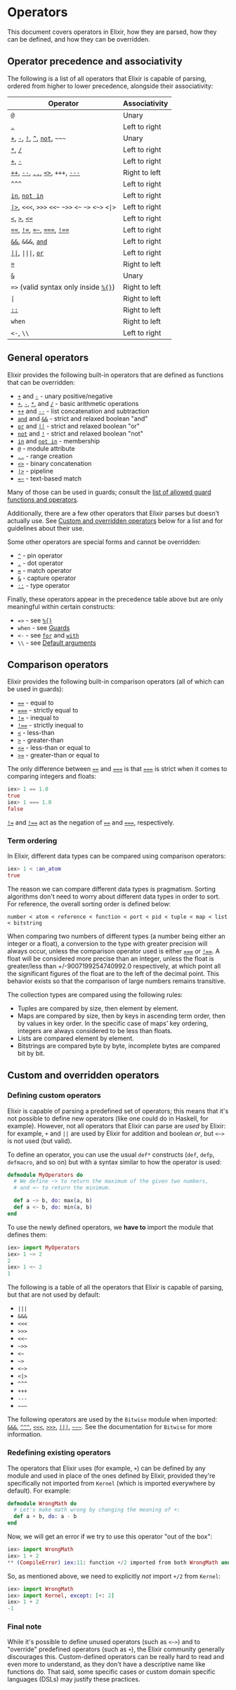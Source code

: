 # Operators

This document covers operators in Elixir, how they are parsed, how they can be defined, and how they can be overridden.

## Operator precedence and associativity

The following is a list of all operators that Elixir is capable of parsing, ordered from higher to lower precedence, alongside their associativity:

Operator                                                                                 | Associativity
---------------------------------------------------------------------------------------- | -------------
[`@`](`@/1`)                                                                             | Unary
[`.`](`./2`)                                                                             | Left to right
[`+`](`+/1`), [`-`](`-/1`), [`!`](`!/1`), [`^`](`^/1`), [`not`](`not/1`), `~~~`          | Unary
[`*`](`*/2`), [`/`](`//2`)                                                               | Left to right
[`+`](`+/2`), [`-`](`-/2`)                                                               | Left to right
[`++`](`++/2`), [`--`](`--/2`), [`..`](`../2`), [`<>`](`<>/2`), `+++`, [`---`](`---/2`)  | Right to left
`^^^`                                                                                    | Left to right
[`in`](`in/2`), [`not in`](`in/2`)                                                       | Left to right
[`\|>`](`\|>/2`), `<<<`, `>>>` `<<~` `~>>` `<~` `~>` `<~>` `<\|>`                        | Left to right
[`<`](`</2`), [`>`](`>/2`), [`<=`](`<=/2`)                                               | Left to right
[`==`](`==/2`), [`!=`](`!=/2`), [`=~`](`=~/2`), [`===`](`===/2`), [`!==`](`!==/2`)       | Left to right
[`&&`](`&&/2`), `&&&`, [`and`](`and/2`)                                                  | Left to right
[`\|\|`](`\|\|/2`), `\|\|\|`, [`or`](`or/2`)                                             | Left to right
[`=`](`=/2`)                                                                             | Right to left
[`&`](`&/1`)                                                                             | Unary
`=>` (valid syntax only inside [`%{}`](`%{}/1`))                                         | Right to left
`\|`                                                                                     | Right to left
[`::`](`::/2`)                                                                           | Right to left
`when`                                                                                   | Right to left
`<-`, `\\`                                                                               | Left to right

## General operators

Elixir provides the following built-in operators that are defined as functions that can be overridden:

  * [`+`](`+/1`) and [`-`](`-/1`) - unary positive/negative
  * [`+`](`+/2`), [`-`](`-/2`), [`*`](`*/2`), and [`/`](`//2`) - basic arithmetic operations
  * [`++`](`++/2`) and [`--`](`--/2`) - list concatenation and subtraction
  * [`and`](`and/2`) and [`&&`](`&&/2`) - strict and relaxed boolean "and"
  * [`or`](`or/2`) and [`||`](`||/2`) - strict and relaxed boolean "or"
  * [`not`](`not/1`) and [`!`](`!/1`) - strict and relaxed boolean "not"
  * [`in`](`in/2`) and [`not in`](`in/2`) - membership
  * [`@`](`@/1`) - module attribute
  * [`..`](`../2`) - range creation
  * [`<>`](`<>/2`) - binary concatenation
  * [`|>`](`|>/2`) - pipeline
  * [`=~`](`=~/2`) - text-based match

Many of those can be used in guards; consult the [list of allowed guard functions and operators](patterns-and-guards.md#list-of-allowed-functions-and-operators).

Additionally, there are a few other operators that Elixir parses but doesn't actually use.
See [Custom and overridden operators](#custom-and-overridden-operators) below for a list and for guidelines about their use.

Some other operators are special forms and cannot be overridden:

  * [`^`](`^/1`) - pin operator
  * [`.`](`./2`) - dot operator
  * [`=`](`=/2`) - match operator
  * [`&`](`&/1`) - capture operator
  * [`::`](`Kernel.SpecialForms.::/2`) - type operator

Finally, these operators appear in the precedence table above but are only meaningful within certain constructs:

  * `=>` - see [`%{}`](`%{}/1`)
  * `when` - see [Guards](patterns-and-guards.md#guards)
  * `<-` - see [`for`](`for/1`) and [`with`](`with/1`)
  * `\\` - see [Default arguments](Kernel.html#def/2-default-arguments)

## Comparison operators

Elixir provides the following built-in comparison operators (all of which can be used in guards):

  * [`==`](`==/2`) - equal to
  * [`===`](`===/2`) - strictly equal to
  * [`!=`](`!=/2`) - inequal to
  * [`!==`](`!==/2`) - strictly inequal to
  * [`<`](`</2`) - less-than
  * [`>`](`>/2`) - greater-than
  * [`<=`](`<=/2`) - less-than or equal to
  * [`>=`](`>=/2`) - greater-than or equal to

The only difference between [`==`](`==/2`) and [`===`](`===/2`) is that [`===`](`===/2`) is strict when it comes to comparing integers and floats:

```elixir
iex> 1 == 1.0
true
iex> 1 === 1.0
false
```

[`!=`](`!=/2`) and [`!==`](`!==/2`) act as the negation of [`==`](`==/2`) and [`===`](`===/2`), respectively.

### Term ordering

In Elixir, different data types can be compared using comparison operators:

```elixir
iex> 1 < :an_atom
true
```

The reason we can compare different data types is pragmatism. Sorting algorithms don't need to worry about different data types in order to sort. For reference, the overall sorting order is defined below:

```
number < atom < reference < function < port < pid < tuple < map < list < bitstring
```

When comparing two numbers of different types (a number being either an integer or a float), a conversion to the type with greater precision will always occur, unless the comparison operator used is either [`===`](`===/2`) or [`!==`](`!==/2`). A float will be considered more precise than an integer, unless the float is greater/less than +/-9007199254740992.0 respectively, at which point all the significant figures of the float are to the left of the decimal point. This behavior exists so that the comparison of large numbers remains transitive.

The collection types are compared using the following rules:

* Tuples are compared by size, then element by element.
* Maps are compared by size, then by keys in ascending term order, then by values in key order. In the specific case of maps' key ordering, integers are always considered to be less than floats.
* Lists are compared element by element.
* Bitstrings are compared byte by byte, incomplete bytes are compared bit by bit.

## Custom and overridden operators

### Defining custom operators

Elixir is capable of parsing a predefined set of operators; this means that it's not possible to define new operators (like one could do in Haskell, for example). However, not all operators that Elixir can parse are *used* by Elixir: for example, `+` and `||` are used by Elixir for addition and boolean *or*, but `<~>` is not used (but valid).

To define an operator, you can use the usual `def*` constructs (`def`, `defp`, `defmacro`, and so on) but with a syntax similar to how the operator is used:

```elixir
defmodule MyOperators do
  # We define ~> to return the maximum of the given two numbers,
  # and <~ to return the minimum.

  def a ~> b, do: max(a, b)
  def a <~ b, do: min(a, b)
end
```

To use the newly defined operators, we **have to** import the module that defines them:

```elixir
iex> import MyOperators
iex> 1 ~> 2
2
iex> 1 <~ 2
1
```

The following is a table of all the operators that Elixir is capable of parsing, but that are not used by default:

  * `|||`
  * `&&&`
  * `<<<`
  * `>>>`
  * `<<~`
  * `~>>`
  * `<~`
  * `~>`
  * `<~>`
  * `<|>`
  * `^^^`
  * `+++`
  * `---`
  * `~~~`

The following operators are used by the `Bitwise` module when imported: [`&&&`](`Bitwise.&&&/2`), [`^^^`](`Bitwise.^^^/2`), [`<<<`](`Bitwise.<<</2`), [`>>>`](`Bitwise.>>>/2`), [`|||`](`Bitwise.|||/2`), [`~~~`](`Bitwise.~~~/1`). See the documentation for `Bitwise` for more information.

### Redefining existing operators

The operators that Elixir uses (for example, `+`) can be defined by any module and used in place of the ones defined by Elixir, provided they're specifically not imported from `Kernel` (which is imported everywhere by default). For example:

```elixir
defmodule WrongMath do
  # Let's make math wrong by changing the meaning of +:
  def a + b, do: a - b
end
```

Now, we will get an error if we try to use this operator "out of the box":

```elixir
iex> import WrongMath
iex> 1 + 2
** (CompileError) iex:11: function +/2 imported from both WrongMath and Kernel, call is ambiguous
```

So, as mentioned above, we need to explicitly *not* import `+/2` from `Kernel`:

```elixir
iex> import WrongMath
iex> import Kernel, except: [+: 2]
iex> 1 + 2
-1
```

### Final note

While it's possible to define unused operators (such as `<~>`) and to "override" predefined operators (such as `+`), the Elixir community generally discourages this. Custom-defined operators can be really hard to read and even more to understand, as they don't have a descriptive name like functions do. That said, some specific cases or custom domain specific languages (DSLs) may justify these practices.
